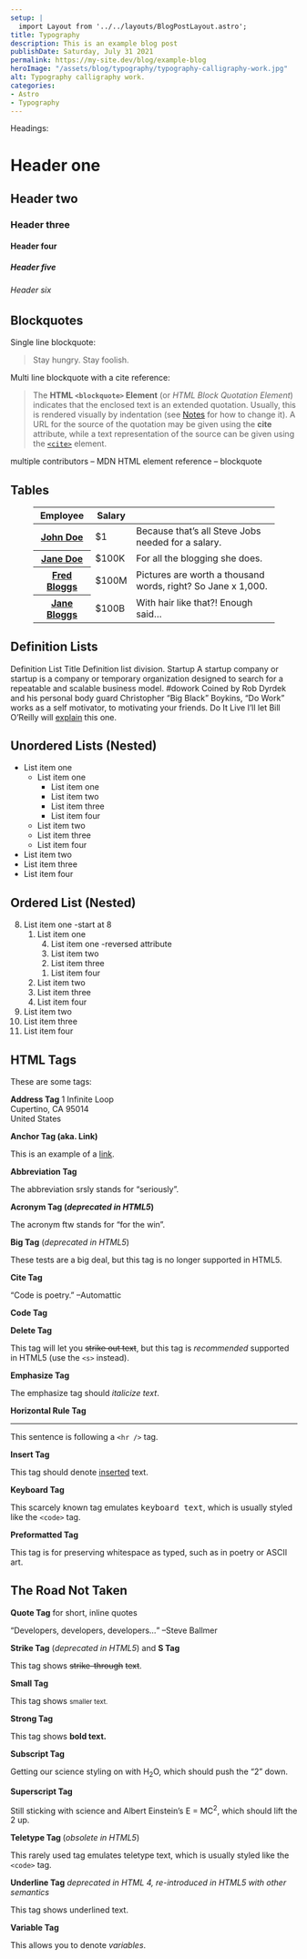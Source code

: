 ```yaml
---
setup: |
  import Layout from '../../layouts/BlogPostLayout.astro';
title: Typography
description: This is an example blog post
publishDate: Saturday, July 31 2021
permalink: https://my-site.dev/blog/example-blog
heroImage: "/assets/blog/typography/typography-calligraphy-work.jpg"
alt: Typography calligraphy work.
categories:
- Astro
- Typography
---
```

<p>Headings:</p>
<h1>Header one</h1>
<h2>Header two</h2>
<h3>Header three</h3>
<h4>Header four</h4>
<h5>Header five</h5>
<h6>Header six</h6>
<h2>Blockquotes</h2>
<p>Single line blockquote:</p>
<blockquote><p>Stay hungry. Stay foolish.</p></blockquote>
<p>Multi line blockquote with a cite reference:</p>
<blockquote><p>The <strong>HTML <code>&lt;blockquote&gt;</code> Element</strong> (or <em>HTML Block Quotation Element</em>) indicates that the enclosed text is an extended quotation. Usually, this is rendered visually by indentation (see <a href="https://developer.mozilla.org/en-US/docs/HTML/Element/blockquote#Notes">Notes</a> for how to change it). A URL for the source of the quotation may be given using the <strong>cite</strong> attribute, while a text representation of the source can be given using the <a href="https://developer.mozilla.org/en-US/docs/Web/HTML/Element/cite"><code>&lt;cite&gt;</code></a> element.</p></blockquote>
<p>multiple contributors &#8211; MDN HTML element reference &#8211; blockquote</p>
<h2>Tables</h2>
<figure><table><thead><tr><th>Employee</th><th>Salary</th><th></th></tr></thead><tbody><tr><th><a href="http://example.org/">John Doe</a></th><td>$1</td><td>Because that&#8217;s all Steve Jobs needed for a salary.</td></tr><tr><th><a href="http://example.org/">Jane Doe</a></th><td>$100K</td><td>For all the blogging she does.</td></tr><tr><th><a href="http://example.org/">Fred Bloggs</a></th><td>$100M</td><td>Pictures are worth a thousand words, right? So Jane x 1,000.</td></tr><tr><th><a href="http://example.org/">Jane Bloggs</a></th><td>$100B</td><td>With hair like that?! Enough said&#8230;</td></tr></tbody></table></figure>
<h2>Definition Lists</h2>
<p>Definition List Title Definition list division. Startup A startup company or startup is a company or temporary organization designed to search for a repeatable and scalable business model. #dowork Coined by Rob Dyrdek and his personal body guard Christopher &#8220;Big Black&#8221; Boykins, &#8220;Do Work&#8221; works as a self motivator, to motivating your friends. Do It Live I&#8217;ll let Bill O&#8217;Reilly will <a href="https://www.youtube.com/watch?v=O_HyZ5aW76c">explain</a> this one.</p>
<h2>Unordered Lists (Nested)</h2>
<ul><li>List item one<ul><li>List item one<ul><li>List item one</li><li>List item two</li><li>List item three</li><li>List item four</li></ul></li><li>List item two</li><li>List item three</li><li>List item four</li></ul></li><li>List item two</li><li>List item three</li><li>List item four</li></ul>
<h2>Ordered List (Nested)</h2>
<ol start="8"><li>List item one -start at 8<ol><li>List item one<ol reversed="reversed"><li>List item one -reversed attribute</li><li>List item two</li><li>List item three</li><li>List item four</li></ol></li><li>List item two</li><li>List item three</li><li>List item four</li></ol></li><li>List item two</li><li>List item three</li><li>List item four</li></ol>
<h2>HTML Tags</h2>
<p>These are some tags:</p>
<p><strong>Address Tag</strong> 1 Infinite Loop<br>Cupertino, CA 95014<br>United States</p>
<p><strong>Anchor Tag (aka. Link)</strong></p>
<p>This is an example of a <a href="https://astro.build/">link</a>.</p>
<p><strong>Abbreviation Tag</strong></p>
<p>The abbreviation srsly stands for &#8220;seriously&#8221;.</p>
<p><strong>Acronym Tag (<em>deprecated in HTML5</em>)</strong></p>
<p>The acronym ftw stands for &#8220;for the win&#8221;.</p>
<p><strong>Big Tag</strong> (<em>deprecated in HTML5</em>)</p>
<p>These tests are a big deal, but this tag is no longer supported in HTML5.</p>
<p><strong>Cite Tag</strong></p>
<p>&#8220;Code is poetry.&#8221; &#8211;Automattic</p>
<p><strong>Code Tag</strong></p>
<p><strong>Delete Tag</strong></p>
<p>This tag will let you <del>strike out text</del>, but this tag is <em>recommended</em> supported in HTML5 (use the <code>&lt;s&gt;</code> instead).</p>
<p><strong>Emphasize Tag</strong></p>
<p>The emphasize tag should <em>italicize</em> <em>text</em>.</p>
<p><strong>Horizontal Rule Tag</strong></p>
<hr/>
<p>This sentence is following a <code>&lt;hr /&gt;</code> tag.</p>
<p><strong>Insert Tag</strong></p>
<p>This tag should denote <ins>inserted</ins> text.</p>
<p><strong>Keyboard Tag</strong></p>
<p>This scarcely known tag emulates <kbd>keyboard text</kbd>, which is usually styled like the <code>&lt;code&gt;</code> tag.</p>
<p><strong>Preformatted Tag</strong></p>
<p>This tag is for preserving whitespace as typed, such as in poetry or ASCII art.</p>
<h2>The Road Not Taken</h2>
<p><strong>Quote Tag</strong> for short, inline quotes</p>
<p><q>Developers, developers, developers&#8230;</q> &#8211;Steve Ballmer</p>
<p><strong>Strike Tag</strong> (<em>deprecated in HTML5</em>) and <strong>S Tag</strong></p>
<p>This tag shows <s>strike-through</s> <s>text</s>.</p>
<p><strong>Small Tag</strong></p>
<p>This tag shows <small>smaller text.</small></p>
<p><strong>Strong Tag</strong></p>
<p>This tag shows <strong>bold text.</strong></p>
<p><strong>Subscript Tag</strong></p>
<p>Getting our science styling on with H<sub>2</sub>O, which should push the &#8220;2&#8221; down.</p>
<p><strong>Superscript Tag</strong></p>
<p>Still sticking with science and Albert Einstein&#8217;s E = MC<sup>2</sup>, which should lift the 2 up.</p>
<p><strong>Teletype Tag </strong>(<em>obsolete in HTML5</em>)</p>
<p>This rarely used tag emulates teletype text, which is usually styled like the <code>&lt;code&gt;</code> tag.</p>
<p><strong>Underline Tag</strong> <em>deprecated in HTML 4, re-introduced in HTML5 with other semantics</em></p>
<p>This tag shows underlined text.</p>
<p><strong>Variable Tag</strong></p>
<p>This allows you to denote <var>variables</var>.</p>